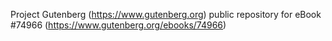 Project Gutenberg (https://www.gutenberg.org) public repository for
eBook #74966 (https://www.gutenberg.org/ebooks/74966)
